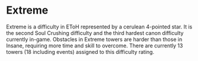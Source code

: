 # Extreme

Extreme is a difficulty in EToH represented by a cerulean 4-pointed star. It is the second Soul Crushing difficulty and the third hardest canon difficulty currently in-game. Obstacles in Extreme towers are harder than those in Insane, requiring more time and skill to overcome. There are currently 13 towers (18 including events) assigned to this difficulty rating.